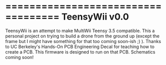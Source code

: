 
===================================
TeensyWii v0.0
===================================

TeensyWii is an attempt to make MultiWii Teensy 3.5 compatible. This a personal project on trying to build a drone from the ground up (except the frame but I might have something for that too coming soon-ish ;) ). Thanks to UC Berkeley's Hands-On PCB Engineering Decal for teaching how to create a PCB. This firmware is designed to run on that PCB. Schematics coming soon!

